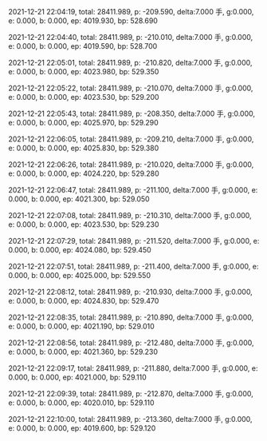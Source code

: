 2021-12-21 22:04:19, total: 28411.989, p: -209.590, delta:7.000 手, g:0.000, e: 0.000, b: 0.000, ep: 4019.930, bp: 528.690

2021-12-21 22:04:40, total: 28411.989, p: -210.010, delta:7.000 手, g:0.000, e: 0.000, b: 0.000, ep: 4019.590, bp: 528.700

2021-12-21 22:05:01, total: 28411.989, p: -210.820, delta:7.000 手, g:0.000, e: 0.000, b: 0.000, ep: 4023.980, bp: 529.350

2021-12-21 22:05:22, total: 28411.989, p: -210.070, delta:7.000 手, g:0.000, e: 0.000, b: 0.000, ep: 4023.530, bp: 529.200

2021-12-21 22:05:43, total: 28411.989, p: -208.350, delta:7.000 手, g:0.000, e: 0.000, b: 0.000, ep: 4025.970, bp: 529.290

2021-12-21 22:06:05, total: 28411.989, p: -209.210, delta:7.000 手, g:0.000, e: 0.000, b: 0.000, ep: 4025.830, bp: 529.380

2021-12-21 22:06:26, total: 28411.989, p: -210.020, delta:7.000 手, g:0.000, e: 0.000, b: 0.000, ep: 4024.220, bp: 529.280

2021-12-21 22:06:47, total: 28411.989, p: -211.100, delta:7.000 手, g:0.000, e: 0.000, b: 0.000, ep: 4021.300, bp: 529.050

2021-12-21 22:07:08, total: 28411.989, p: -210.310, delta:7.000 手, g:0.000, e: 0.000, b: 0.000, ep: 4023.530, bp: 529.230

2021-12-21 22:07:29, total: 28411.989, p: -211.520, delta:7.000 手, g:0.000, e: 0.000, b: 0.000, ep: 4024.080, bp: 529.450

2021-12-21 22:07:51, total: 28411.989, p: -211.400, delta:7.000 手, g:0.000, e: 0.000, b: 0.000, ep: 4025.000, bp: 529.550

2021-12-21 22:08:12, total: 28411.989, p: -210.930, delta:7.000 手, g:0.000, e: 0.000, b: 0.000, ep: 4024.830, bp: 529.470

2021-12-21 22:08:35, total: 28411.989, p: -210.890, delta:7.000 手, g:0.000, e: 0.000, b: 0.000, ep: 4021.190, bp: 529.010

2021-12-21 22:08:56, total: 28411.989, p: -212.480, delta:7.000 手, g:0.000, e: 0.000, b: 0.000, ep: 4021.360, bp: 529.230

2021-12-21 22:09:17, total: 28411.989, p: -211.880, delta:7.000 手, g:0.000, e: 0.000, b: 0.000, ep: 4021.000, bp: 529.110

2021-12-21 22:09:39, total: 28411.989, p: -212.870, delta:7.000 手, g:0.000, e: 0.000, b: 0.000, ep: 4020.010, bp: 529.110

2021-12-21 22:10:00, total: 28411.989, p: -213.360, delta:7.000 手, g:0.000, e: 0.000, b: 0.000, ep: 4019.600, bp: 529.120